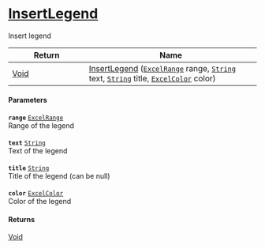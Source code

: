 # [InsertLegend](./ExcelHelper--InsertLegend.md)

Insert legend

| Return<div><a href="#"><img width=225></a></div> | Name<div><a href="#"><img width=525></a></div> | 
| --- | --- | 
| [Void](https://docs.microsoft.com/en-us/dotnet/api/System.Void) | [InsertLegend](./ExcelHelper--InsertLegend.md) ([`ExcelRange`](./ExcelHelper--InsertLegend.md) range, [`String`](https://docs.microsoft.com/en-us/dotnet/api/System.String) text, [`String`](https://docs.microsoft.com/en-us/dotnet/api/System.String) title, [`ExcelColor`](./../Excel/ExcelColor.md) color) | 


#### Parameters
**`range`**  [`ExcelRange`](./ExcelHelper--InsertLegend.md)<br>Range of the legend<br><br>**`text`**  [`String`](https://docs.microsoft.com/en-us/dotnet/api/System.String)<br>Text of the legend<br><br>**`title`**  [`String`](https://docs.microsoft.com/en-us/dotnet/api/System.String)<br>Title of the legend (can be null)<br><br>**`color`**  [`ExcelColor`](./../Excel/ExcelColor.md)<br>Color of the legend
#### Returns
[Void](https://docs.microsoft.com/en-us/dotnet/api/System.Void)<br>
